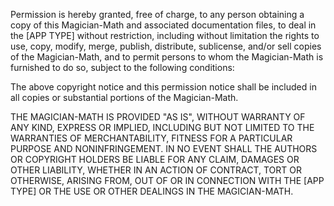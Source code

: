 Permission is hereby granted, free of charge, to any person obtaining a copy of this Magician-Math and associated documentation files, to deal in the [APP TYPE] without restriction, including without limitation the rights to use, copy, modify, merge, publish, distribute, sublicense, and/or sell copies of the Magician-Math, and to permit persons to whom the Magician-Math is furnished to do so, subject to the following conditions:

The above copyright notice and this permission notice shall be included in all copies or substantial portions of the Magician-Math.

THE MAGICIAN-MATH IS PROVIDED "AS IS", WITHOUT WARRANTY OF ANY KIND, EXPRESS OR IMPLIED, INCLUDING BUT NOT LIMITED TO THE WARRANTIES OF MERCHANTABILITY, FITNESS FOR A PARTICULAR PURPOSE AND NONINFRINGEMENT. IN NO EVENT SHALL THE AUTHORS OR COPYRIGHT HOLDERS BE LIABLE FOR ANY CLAIM, DAMAGES OR OTHER LIABILITY, WHETHER IN AN ACTION OF CONTRACT, TORT OR OTHERWISE, ARISING FROM, OUT OF OR IN CONNECTION WITH THE [APP TYPE] OR THE USE OR OTHER DEALINGS IN THE MAGICIAN-MATH.